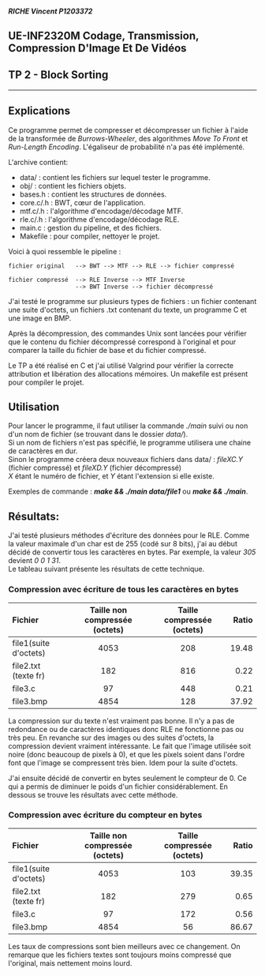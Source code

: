 ##### RICHE Vincent   P1203372
## UE-INF2320M Codage, Transmission, Compression D'Image Et De Vidéos 
## TP 2 - Block Sorting

---------------------------------------

## Explications

Ce programme permet de compresser et décompresser un fichier à l'aide de la 
transformée de _Burrows-Wheeler_, des algorithmes _Move To Front_ et 
_Run-Length Encoding_. L'égaliseur de probabilité n'a pas été implémenté.  

L'archive contient:
  * data/ : contient les fichiers sur lequel tester le programme.
  * obj/ : contient les fichiers objets.
  * bases.h : contient les structures de données.
  * core.c/.h : BWT, cœur de l'application.
  * mtf.c/.h : l'algorithme d'encodage/décodage MTF.
  * rle.c/.h : l'algorithme d'encodage/décodage RLE.
  * main.c : gestion du pipeline, et des fichiers.
  * Makefile : pour compiler, nettoyer le projet.

Voici à quoi ressemble le pipeline :

    fichier original   --> BWT --> MTF --> RLE --> fichier compressé
            
    fichier compressé  --> RLE Inverse --> MTF Inverse 
                       --> BWT Inverse --> fichier décompressé
                       
J'ai testé le programme sur plusieurs types de fichiers : un fichier contenant 
une suite d'octets, un fichiers .txt contenant du texte,  un programme C et une 
image en BMP.

Après la décompression, des commandes Unix sont lancées pour vérifier que le 
contenu du fichier décompressé correspond à l'original et pour comparer la 
taille du fichier de base et du fichier compressé.

Le TP a été réalisé en C et j'ai utilisé Valgrind pour vérifier la correcte 
attribution et libération des
allocations mémoires. Un makefile est présent pour compiler le projet.

## Utilisation
Pour lancer le programme, il faut utiliser la commande _./main_ suivi ou non d'un 
nom de fichier (se trouvant dans le dossier _data/_).  
Si un nom de fichiers n'est pas spécifié, le programme utilisera une chaine de 
caractères en dur.  
Sinon le programme créera deux nouveaux fichiers dans data/ :
    _fileXC.Y_ (fichier compressé) et _fileXD.Y_ (fichier décompressé)   
_X_ étant le numéro de fichier, et _Y_ étant l'extension si elle existe.

Exemples de commande : **_make && ./main data/file1_** ou  **_make && ./main_**.

## Résultats:

J'ai testé plusieurs méthodes d'écriture des données pour le RLE. Comme la valeur 
maximale d'un char est de 255 (codé sur 8 bits), j'ai au début décidé de convertir 
tous les caractères en bytes.   Par exemple, la valeur _305_ devient _0 0 1 31_.  
Le tableau suivant présente les résultats de cette technique.

### Compression avec écriture de tous les caractères en bytes 
Fichier | Taille non compressée (octets) | Taille compressée (octets) | Ratio
:------------ | :-------------: | :-------------: | -------------:
file1(suite d'octets)		      |	  4053		  |		208	         | 		19.48	
file2.txt (texte fr)		  |	  182		    | 	  816	       |	  0.22     
file3.c	                             |	  	97			 |	  448			|     0.21
file3.bmp 			             |    	4854       |    128			  | 	 37.92

La compression sur du texte n'est vraiment pas bonne. Il n'y a pas de redondance 
ou de caractères identiques donc RLE ne fonctionne pas ou très peu.
En revanche sur des images ou des suites d'octets, la compression devient vraiment 
intéressante. Le fait que l'image utilisée soit noire (donc beaucoup de pixels à 0), 
et que les pixels soient dans l'ordre font que l'image se compressent très bien. 
Idem pour la suite d'octets.

J'ai ensuite décidé de convertir en bytes seulement le compteur de 0. Ce qui a 
permis de diminuer le poids d'un fichier considérablement.  En dessous se trouve 
les résultats avec cette méthode.

### Compression avec écriture du compteur en bytes
Fichier | Taille non compressée (octets) | Taille compressée (octets) | Ratio
:------------ | :-------------: | :-------------: | -------------:
file1(suite d'octets)		      |	  4053		  |		103	         | 		39.35	
file2.txt (texte fr)		  |	  182		    | 	  279	       |	  0.65     
file3.c	                             |	  	97			 |	  172			|     0.56
file3.bmp 			             |    	4854       |    56			  | 	 86.67

Les taux de compressions sont bien meilleurs avec ce changement. On remarque que 
les fichiers textes sont toujours moins compressé que l'original, mais nettement 
moins lourd.
